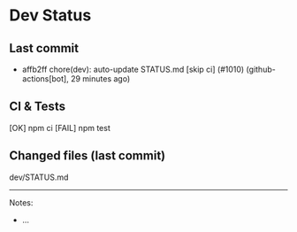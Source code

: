 # Dev Status

## Last commit
- affb2ff chore(dev): auto-update STATUS.md [skip ci] (#1010) (github-actions[bot], 29 minutes ago)
## CI & Tests
[OK] npm ci
[FAIL] npm test

## Changed files (last commit)
dev/STATUS.md

---
Notes:
- ...
